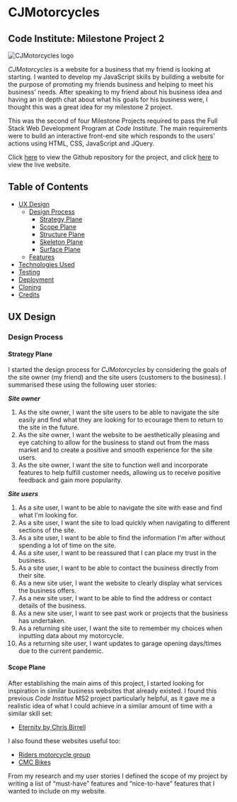# CJMotorcycles

## Code Institute: Milestone Project 2

![CJMotorcycles logo](assets/image/readme/readme-title.png)

_CJMotorcycles_ is a website for a business that my friend is looking at starting. I wanted to develop my JavaScript skills by building a website for the purpose of promoting my friends business and helping to meet his business' needs. After speaking to my friend about his business idea and having an in depth chat about what his goals for his business were, I thought this was a great idea for my milestone 2 project.

This was the second of four Milestone Projects required to pass the Full Stack Web Development Program at _Code Institute_. The main requirements were to build an interactive front-end site which responds to the users' actions using HTML, CSS, JavaScript and JQuery.

Click [here](https://github.com/hazza579/CJMotorcycles) to view the Github repository for the project, and click [here]() to view the live website.

## Table of Contents

- [UX Design](#ux-design)
    - [Design Process](#design-process)
        - [Strategy Plane](#strategy-plane)
        - [Scope Plane](#scope-plane)
        - [Structure Plane](#structure-plane)
        - [Skeleton Plane](#skeleton-plane)
        - [Surface Plane](#surface-plane)
    - [Features](#features)
- [Technologies Used](#technologies-used)
- [Testing](#testing)
- [Deployment](#deployment)
- [Cloning](#cloning)
- [Credits](#credits)

## UX Design
### Design Process
#### Strategy Plane 
I started the design process for _CJMotorcycles_ by considering the goals of the site owner (my friend) and the site users (customers to the business). I summarised these using the following user stories:

_**Site owner**_
1. As the site owner, I want the site users to be able to navigate the site easily and find what they are looking for to ecourage them to return to the site in the future.
2. As the site owner, I want the website to be aesthetically pleasing and eye catching to allow for the business to stand out from the mass market and to create a positive and smooth experience for the site users.
3. As the site owner, I want the site to function well and incorporate features to help fulfill customer needs, allowing us to receive positive feedback and gain more popularity.

_**Site users**_
1. As a site user, I want to be able to navigate the site with ease and find what I'm looking for.
2. As a site user, I want the site to load quickly when navigating to different sections of the site.
3. As a site user, I want to be able to find the information I'm after without spending a lot of time on the site.
4. As a site user, I want to be reassured that I can place my trust in the business.
5. As a site user, I want to be able to contact the business directly from their site.
6. As a new site user, I want the website to clearly display what services the business offers.
7. As a new site user, I want to be able to find the address or contact details of the business.
8. As a new site user, I want to see past work or projects that the business has undertaken.
9. As a returning site user, I want the site to remember my choices when inputting data about my motorcycle.
10. As a returning site user, I want updates to garage opening days/times due to the current pandemic.

#### Scope Plane
After establishing the main aims of this project, I started looking for inspiration in similar business websites that already existed. I found this previous _Code Institue_ MS2 project particularly helpful, as it gave me a realistic idea of what I could achieve in a similar amount of time with a similar skill set:
- [Eternity by Chris Birrell](https://birrellc.github.io/Eternity-MS2/#home)

I also found these websites useful too:
- [Riders motorcycle group](https://www.ridersgroup.co.uk/)
- [CMC Bikes](https://www.cmcbikes.com/)

From my research and my user stories I defined the scope of my project by writing a list of “must-have” features and “nice-to-have” features that I wanted to include on my website.